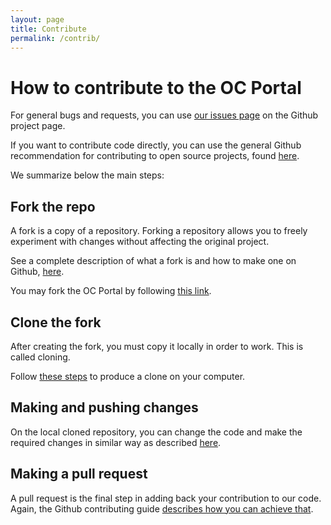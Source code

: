 ```yaml
---
layout: page
title: Contribute
permalink: /contrib/
---
```


# How to contribute to the OC Portal

For general bugs and requests, you can use [our issues page](https://github.com/devgateway/ocportal/issues) on the Github project page.


If you want to contribute code directly, you can use the general Github recommendation for contributing to open source projects, found [here](https://docs.github.com/en/get-started/quickstart/contributing-to-projects).

We summarize below the main steps:

## Fork the repo

A fork is a copy of a repository. Forking a repository allows you to freely experiment with changes without affecting the original project.

See a complete description of what a fork is and how to make one on Github, [here](https://docs.github.com/en/get-started/quickstart/fork-a-repo).

You may fork the OC Portal by following [this link](https://github.com/devgateway/ocportal/fork).

## Clone the fork

After creating the fork, you must copy it locally in order to work. This is called cloning. 

Follow [these steps](https://docs.github.com/en/get-started/quickstart/contributing-to-projects#cloning-a-fork) to produce a clone on your computer.

## Making and pushing changes

On the local cloned repository, you can change the code and make the required changes in similar way as described [here](https://docs.github.com/en/get-started/quickstart/contributing-to-projects#making-and-pushing-changes).

## Making a pull request

A pull request is the final step in adding back your contribution to our code. Again, the Github contributing guide
[describes how you can achieve that](https://docs.github.com/en/get-started/quickstart/contributing-to-projects#making-a-pull-request).

